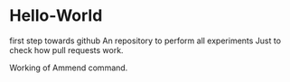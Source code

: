 # Hello-World
first step towards github
 An repository to perform all experiments
Just to check how pull requests work.

Working of Ammend command.

